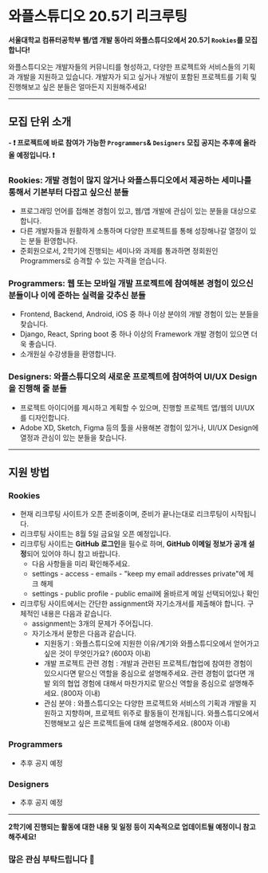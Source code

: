 # 와플스튜디오 20.5기 리크루팅

**서울대학교 컴퓨터공학부 웹/앱 개발 동아리 와플스튜디오에서 20.5기 `Rookies`를 모집합니다!**

와플스튜디오는 개발자들의 커뮤니티를 형성하고, 다양한 프로젝트와 서비스들의 기획과 개발을 지원하고 있습니다. 개발자가 되고 싶거나 개발이 포함된 프로젝트를 기획 및 진행해보고 싶은 분들은 얼마든지 지원해주세요!

<hr/>

## 모집 단위 소개

**- ❗ 프로젝트에 바로 참여가 가능한 `Programmers`& `Designers` 모집 공지는 추후에 올라올 예정입니다. ❗**

### Rookies: 개발 경험이 많지 않거나 와플스튜디오에서 제공하는 세미나를 통해서 기본부터 다잡고 싶으신 분들
* 프로그래밍 언어를 접해본 경험이 있고, 웹/앱 개발에 관심이 있는 분들을 대상으로 합니다.
* 다른 개발자들과 원활하게 소통하며 다양한 프로젝트를 통해 성장해나갈 열정이 있는 분들 환영합니다.
* 준회원으로서, 2학기에 진행되는 세미나와 과제를 통과하면 정회원인 Programmers로 승격할 수 있는 자격을 얻습니다.

### Programmers: 웹 또는 모바일 개발 프로젝트에 참여해본 경험이 있으신 분들이나 이에 준하는 실력을 갖추신 분들
* Frontend, Backend, Android, iOS 중 하나 이상 분야의 개발 경험이 있는 분들을 찾습니다.
* Django, React, Spring boot 중 하나 이상의 Framework 개발 경험이 있으면 더욱 좋습니다.
* 소개원실 수강생들을 환영합니다.

### Designers: 와플스튜디오의 새로운 프로젝트에 참여하여 UI/UX Design을 진행해 줄 분들
* 프로젝트 아이디어를 제시하고 계획할 수 있으며, 진행할 프로젝트 앱/웹의 UI/UX를 디자인합니다.
* Adobe XD, Sketch, Figma 등의 툴을 사용해본 경험이 있거나, UI/UX Design에 열정과 관심이 있는 분들을 찾습니다.

<hr/>

## 지원 방법

### Rookies

* 현재 리크루팅 사이트가 오픈 준비중이며, 준비가 끝나는대로 리크루팅이 시작됩니다.
* 리크루팅 사이트는 8월 5일 금요일 오픈 예정입니다.
* 리크루팅 사이트는 **GitHub 로그인**을 필수로 하며, **GitHub 이메일 정보가 공개 설정**되어 있어야 하니 참고 바랍니다.
  * 다음 사항들을 미리 확인해주세요.
  * settings - access - emails - "keep my email addresses private"에 체크 해제
  * settings - public profile - public email에 올바르게 메일 선택되어있나 확인
* 리크루팅 사이트에서는 간단한 assignment와 자기소개서를 제출해야 합니다. 구체적인 내용은 다음과 같습니다.
  * assignment는 3개의 문제가 주어집니다.
  * 자기소개서 문항은 다음과 같습니다.
    * 지원동기 : 와플스튜디오에 지원한 이유/계기와 와플스튜디오에서 얻어가고 싶은 것이 무엇인가요? (600자 이내)
    * 개발 프로젝트 관련 경험 : 개발과 관련된 프로젝트/협업에 참여한 경험이 있으시다면 맡으신 역할을 중심으로 설명해주세요. 관련 경험이 없다면 개발 외의 협업 경험에 대해서 마찬가지로 맡으신 역할을 중심으로 설명해주세요. (800자 이내)
    * 관심 분야 : 와플스튜디오는 다양한 프로젝트와 서비스의 기획과 개발을 지원하고 지향하며, 프로젝트 위주로 활동들이 전개됩니다. 와플스튜디오에서 진행해보고 싶은 프로젝트들에 대해 설명해주세요. (800자 이내)

[//]: # (* 지원 기간: 8월 5일 &#40;금&#41;  ~ 8월 14일 &#40;일&#41; 23:59)

[//]: # (* 아래 링크를 통해 **asssignment**와 **자기소개서**를 제출해주세요.)

[//]: # (  * ❗ **[와플스튜디오 리크루팅 사이트]&#40;https://recruit.wafflestudio.com/&#41;** ❗)

[//]: # (    * **GitHub 로그인**을 필수로 합니다.)

[//]: # (    * GitHub 로그인 오류 발생시에 아래 **유의사항**을 확인해주세요!)

[//]: # (    * **GitHub 계정의 이메일 정보가 공개 설정**되어 있어야 합니다. &#40;관련해서는 [다음 글]&#40;https://ssimplay.tistory.com/713&#41; 을 참고해주세요.&#41;)

[//]: # (      * settings - access - emails - "keep my email addresses private"에 체크 해제)

[//]: # (      * settings - public profile - public email에 올바르게 메일 선택되어있나 확인)

[//]: # (    * 크롬의 경우에 정상적으로 접속이 안된다면, 캐시를 삭제하거나 시크릿 모드를 통해 이용해주세요.)

[//]: # (* 합격자분들에 대해 **8월 21일 일요일 14시에 전체 OT**가 예정되어 있으니 참고바랍니다.)

### Programmers
* 추후 공지 예정

### Designers
* 추후 공지 예정

<hr/>

**2학기에 진행되는 활동에 대한 내용 및 일정 등이 지속적으로 업데이트될 예정이니 참고해주세요!**

### 많은 관심 부탁드립니다 🥰




